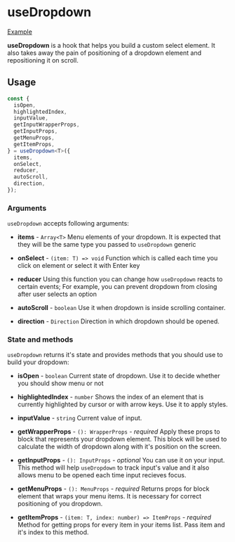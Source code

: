 # useDropdown

[Example](https://redmadrobot.github.io/use-dropdown)

**useDropdown** is a hook that helps you build a custom
select element. It also takes away the pain
of positioning of a dropdown element and repositioning it
on scroll.

## Usage

```typescript jsx
const {
  isOpen,
  highlightedIndex,
  inputValue,
  getInputWrapperProps,
  getInputProps,
  getMenuProps,
  getItemProps,
} = useDropdown<T>({
  items,
  onSelect,
  reducer,
  autoScroll,
  direction,
});
```

### Arguments

`useDropdown` accepts following arguments:

- **items** - `Array<T>`
  Menu elements of your dropdown. It is expected that they will
  be the same type you passed to `useDropdown` generic

- **onSelect** - `(item: T) => void`
  Function which is called each time you click on element or
  select it with Enter key

- **reducer**
  Using this function you can change how `useDropdown` reacts
  to certain events; For example, you can prevent dropdown
  from closing after user selects an option

- **autoScroll** - `boolean`
  Use it when dropdown is inside scrolling container.

- **direction** - `Direction`
  Direction in which dropdown should be opened.

### State and methods

`useDropdown` returns it's state and provides methods that
you should use to build your dropdown:

- **isOpen** - `boolean`
  Current state of dropdown. Use it to decide whether you should
  show menu or not

- **highlightedIndex** - `number`
  Shows the index of an element that is currently highlighted by
  cursor or with arrow keys. Use it to apply styles.

- **inputValue** - `string`
  Current value of input.

- **getWrapperProps** - `(): WrapperProps` - _required_
  Apply these props to block that represents your dropdown element.
  This block will be used to calculate the width of dropdown along
  with it's position on the screen.

- **getInputProps** - `(): InputProps` - _optional_
  You can use it on your input. This method will help `useDropdown`
  to track input's value and it also allows menu to be opened each time
  input recieves focus.

- **getMenuProps** - `(): MenuProps` - _required_
  Returns props for block element that wraps your menu items. It is
  necessary for correct positioning of you dropdown.

- **getItemProps** - `(item: T, index: number) => ItemProps` - _required_
  Method for getting props for every item in your items list. Pass
  item and it's index to this method.
